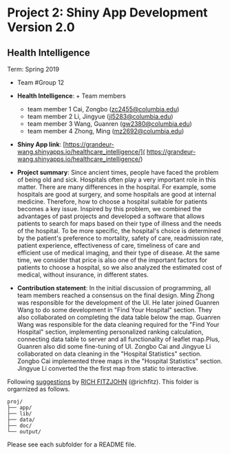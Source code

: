 # Project 2: Shiny App Development Version 2.0
## Health Intelligence
Term: Spring 2019

+ Team #Group 12
+ **Health Intelligence**: + Team members
	+ team member 1 Cai, Zongbo (zc2455@columbia.edu)
	+ team member 2 Li, Jingyue (jl5283@columbia.edu)
	+ team member 3 Wang, Guanren (gw2380@columbia.edu)
	+ team member 4 Zhong, Ming (mz2692@columbia.edu)

+ **Shiny App link**: [https://grandeur-wang.shinyapps.io/healthcare_intelligence/]( https://grandeur-wang.shinyapps.io/healthcare_intelligence/)

+ **Project summary**: Since ancient times, people have faced the problem of being old and sick. Hospitals often play a very important role in this matter. There are many differences in the hospital. For example, some hospitals are good at surgery, and some hospitals are good at internal medicine. Therefore, how to choose a hospital suitable for patients becomes a key issue. Inspired by this problem, we combined the advantages of past projects and developed a software that allows patients to search for maps based on their type of illness and the needs of the hospital. To be more specific, the hospital's choice is determined by the patient's preference to mortality, safety of care, readmission rate, patient experience, effectiveness of care, timeliness of care and efficient use of medical imaging, and their type of disease. At the same time, we consider that price is also one of the important factors for patients to choose a hospital, so we also analyzed the estimated cost of medical, without insurance, in different states.

+ **Contribution statement**:  In the initial discussion of programming, all team members reached a consensus on the final design. Ming Zhong was responsible for the development of the UI. He later joined Guanren Wang to do some development in "Find Your Hospital" section. They also collaborated on completing the data table below the map. Guanren Wang was responsible for the data cleaning required for the "Find Your Hospital" section, implementing personalized ranking calculation, connecting data table to server and all functionality of leaflet map.Plus, Guanren also did some fine-tuning of UI. Zongbo Cai and Jingyue Li collaborated on data cleaning in the "Hospital Statistics" section. Zongbo Cai implemented three maps in the "Hospital Statistics" section. Jingyue Li converted the the first map from static to interactive.

Following [suggestions](http://nicercode.github.io/blog/2013-04-05-projects/) by [RICH FITZJOHN](http://nicercode.github.io/about/#Team) (@richfitz). This folder is orgarnized as follows.

```
proj/
├── app/
├── lib/
├── data/
├── doc/
└── output/
```

Please see each subfolder for a README file.

